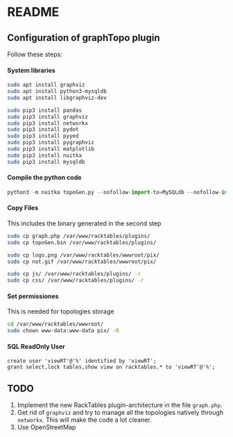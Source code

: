 # README #

## Configuration of graphTopo plugin ##

Follow these steps:

#### System libraries

```bash
sudo apt install graphviz 
sudo apt install python3-mysqldb
sudo apt install libgraphviz-dev 

sudo pip3 install pandas
sudo pip3 install graphviz
sudo pip3 install networkx
sudo pip3 install pydot
sudo pip3 install pyyed
sudo pip3 install pygraphviz
sudo pip3 install matplotlib
sudo pip3 install nuitka
sudo pip3 install mysqldb
```

#### Compile the python code

```python
python3 -m nuitka topoGen.py --nofollow-import-to=MySQLdb --nofollow-import-to=graphviz --nofollow-import-to=pydot --nofollow-import-to=time --nofollow-import-to=sys --nofollow-import-to=functools --nofollow-import-to=datetime --nofollow-import-to=pandas --nofollow-import-to=networkx --nofollow-import-to=operator --nofollow-import-to=itertools --nofollow-import-to=re --nofollow-import-to=matplotlib --follow-imports
```

#### Copy Files
This includes the binary generated in the second step

```bash
sudo cp graph.php /var/www/racktables/plugins/
sudo cp topoGen.bin /var/www/racktables/plugins/

sudo cp logo.png /var/www/racktables/wwwroot/pix/
sudo cp not.gif /var/www/racktables/wwwroot/pix/

sudo cp js/ /var/www/racktables/plugins/ -r
sudo cp css/ /var/www/racktables/plugins/ -r
```

#### Set permissiones
This is needed for topologies storage
```bash
cd /var/www/racktables/wwwroot/
sudo chown www-data:www-data pix/ -R
```

#### SQL ReadOnly User

```mysql
create user 'viewRT'@'%' identified by 'viewRT';
grant select,lock tables,show view on racktables.* to 'viewRT'@'%';
```

## TODO

1. Implement the new RackTables plugin-architecture in the file `graph.php`.
2. Get rid of `graphviz` and try to manage all the topologies natively through `networkx`. This will make the code a lot cleaner.
3. Use OpenStreetMap